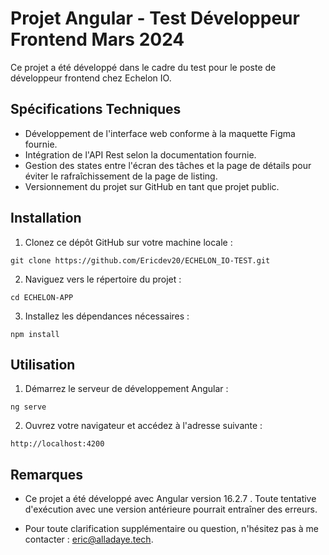 # Projet Angular - Test Développeur Frontend Mars 2024

Ce projet a été développé dans le cadre du test pour le poste de développeur frontend chez Echelon IO.

## Spécifications Techniques

- Développement de l'interface web conforme à la maquette Figma fournie.
- Intégration de l'API Rest selon la documentation fournie.
- Gestion des states entre l'écran des tâches et la page de détails pour éviter le rafraîchissement de la page de listing.
- Versionnement du projet sur GitHub en tant que projet public.

## Installation

1. Clonez ce dépôt GitHub sur votre machine locale :

```
git clone https://github.com/Ericdev20/ECHELON_IO-TEST.git

```

2. Naviguez vers le répertoire du projet :

```
cd ECHELON-APP
```

3. Installez les dépendances nécessaires :

```
npm install
```

## Utilisation

1. Démarrez le serveur de développement Angular :

```
ng serve
```

2. Ouvrez votre navigateur et accédez à l'adresse suivante :

```
http://localhost:4200

```

## Remarques

- Ce projet a été développé avec Angular version 16.2.7 . Toute tentative d'exécution avec une version antérieure pourrait entraîner des erreurs.

- Pour toute clarification supplémentaire ou question, n'hésitez pas à me contacter : eric@alladaye.tech.
